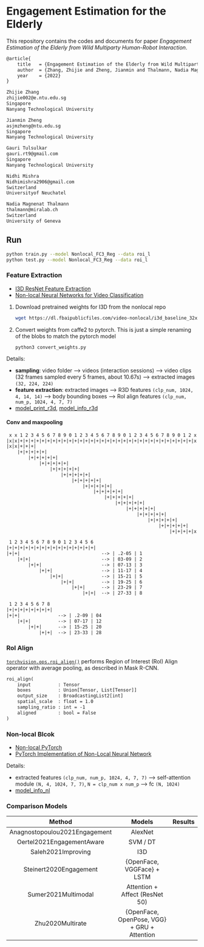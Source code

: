 # Engagement Estimation for the Elderly

This repository contains the codes and documents for paper *Engagement Estimation of the Elderly from Wild Multiparty Human-Robot Interaction*.

```txt
@article{
    title   = {Engagement Estimation of the Elderly from Wild Multiparty Human-Robot Interaction},
    author  = {Zhang, Zhijie and Zheng, Jianmin and Thalmann, Nadia Magnenat},
    year    = {2022}
}

Zhijie Zhang
zhijie002@e.ntu.edu.sg
Singapore
Nanyang Technological University

Jianmin Zheng
asjmzheng@ntu.edu.sg
Singapore
Nanyang Technological University

Gauri Tulsulkar
gauri.rt9@gmail.com
Singapore
Nanyang Technological University

Nidhi Mishra
Nidhimishra2906@gmail.com
Switzerland
Universityof Neuchatel

Nadia Magnenat Thalmann
thalmann@miralab.ch
Switzerland
University of Geneva
```

## Run

```bash
python train.py --model Nonlocal_FC3_Reg --data roi_l
python test.py --model Nonlocal_FC3_Reg --data roi_l
```

### Feature Extraction

- [I3D ResNet Feature Extraction](https://github.com/GowthamGottimukkala/I3D_Feature_Extraction_resnet)
- [Non-local Neural Networks for Video Classification](https://github.com/facebookresearch/video-nonlocal-net)

1. Download pretrained weights for I3D from the nonlocal repo
    ```bash
    wget https://dl.fbaipublicfiles.com/video-nonlocal/i3d_baseline_32x2_IN_pretrain_400k.pkl -P pretrained/
    ```
2. Convert weights from caffe2 to pytorch. This is just a simple renaming of the blobs to match the pytorch model
    ```bash
    python3 convert_weights.py
    ```

Details:
- **sampling**: video folder --> videos (interaction sessions) --> video clips (32 frames sampled every 5 frames, about 10.67s) --> extracted images `(32, 224, 224)`
- **feature extraction**: extracted images --> R3D features `(clp_num, 1024, 4, 14, 14)` --> body bounding boxes --> RoI align features `(clp_num, num_p, 1024, 4, 7, 7)`
- [model_print_r3d](logs/model_print_r3d.txt), [model_info_r3d](logs/model_info_r3d.txt)

#### Conv and maxpooling

```txt
 x x 1 2 3 4 5 6 7 8 9 0 1 2 3 4 5 6 7 8 9 0 1 2 3 4 5 6 7 8 9 0 1 2 x x
|x|x|+|+|+|+|+|+|+|+|+|+|+|+|+|+|+|+|+|+|+|+|+|+|+|+|+|+|+|+|+|+|+|+|x|x|
|x|x|+|+|+|                                                                --> | .2-03 |  1
    |+|+|+|+|+|                                                            --> | 01-05 |  2
        |+|+|+|+|+|                                                        --> | 03-07 |  3
            |+|+|+|+|+|                                                    --> | 05-09 |  4
                |+|+|+|+|+|                                                --> | 07-11 |  5
                    |+|+|+|+|+|                                            --> | 09-13 |  6
                        |+|+|+|+|+|                                        --> | 11-15 |  7
                            |+|+|+|+|+|                                    --> | 13-17 |  8
                                |+|+|+|+|+|                                --> | 15-19 |  9
                                    |+|+|+|+|+|                            --> | 17-21 | 10
                                        |+|+|+|+|+|                        --> | 19-23 | 11
                                            |+|+|+|+|+|                    --> | 21-25 | 12
                                                |+|+|+|+|+|                --> | 23-27 | 13
                                                    |+|+|+|+|+|            --> | 25-29 | 14
                                                        |+|+|+|+|+|        --> | 27-31 | 15
                                                            |+|+|+|+|x|    --> | 29-33 | 16

 1 2 3 4 5 6 7 8 9 0 1 2 3 4 5 6
|+|+|+|+|+|+|+|+|+|+|+|+|+|+|+|+|
|+|+|                              --> | .2-05 | 1
    |+|+|                          --> | 03-09 | 2
        |+|+|                      --> | 07-13 | 3
            |+|+|                  --> | 11-17 | 4
                |+|+|              --> | 15-21 | 5
                    |+|+|          --> | 19-25 | 6
                        |+|+|      --> | 23-29 | 7
                            |+|+|  --> | 27-33 | 8

 1 2 3 4 5 6 7 8
|+|+|+|+|+|+|+|+|
|+|+|              --> | .2-09 | 04
    |+|+|          --> | 07-17 | 12
        |+|+|      --> | 15-25 | 20
            |+|+|  --> | 23-33 | 28
```

### RoI Align

[`torchvision.ops.roi_align()`](https://pytorch.org/vision/main/_modules/torchvision/ops/roi_align.html#roi_align) performs Region of Interest (RoI) Align operator with average pooling, as described in Mask R-CNN.

```txt
roi_align(
    input          : Tensor
    boxes          : Union[Tensor, List[Tensor]]
    output_size    : BroadcastingList2[int]
    spatial_scale  : float = 1.0
    sampling_ratio : int = -1
    aligned        : bool = False
)
```

### Non-local Blcok

- [Non-local PyTorch](https://github.com/AlexHex7/Non-local_pytorch)
- [PyTorch Implementation of Non-Local Neural Network](https://github.com/tea1528/Non-Local-NN-Pytorch)

Details:
- extracted features `(clp_num, num_p, 1024, 4, 7, 7)` --> self-attention module `(N, 4, 1024, 7, 7)`, `N = clp_num x num_p` --> fc `(N, 1024)`
- [model_info_nl](logs/model_info_nl.txt)

### Comparison Models

|            Method             |                   Models                    | Results |
| :---------------------------: | :-----------------------------------------: | ------: |
| Anagnostopoulou2021Engagement |                   AlexNet                   |         |
|   Oertel2021EngagementAware   |                  SVM / DT                   |         |
|      Saleh2021Improving       |                     I3D                     |         |
|    Steinert2020Engagement     |         {OpenFace, VGGFace} + LSTM          |         |
|      Sumer2021Multimodal      |       Attention + Affect (ResNet 50)        |         |
|       Zhu2020Multirate        | {OpenFace, OpenPose, VGG} + GRU + Attention |         |
